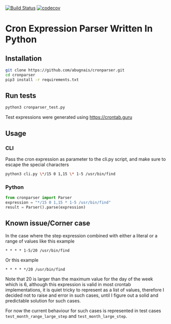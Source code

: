 [![Build Status](https://travis-ci.org/abugnais/cronparser.svg?branch=master)](https://travis-ci.org/abugnais/cronparser) 
[![codecov](https://codecov.io/gh/abugnais/cronparser/branch/master/graph/badge.svg)](https://codecov.io/gh/abugnais/cronparser)


Cron Expression Parser Written In Python
========================================

## Installation
```bash
git clone https://github.com/abugnais/cronparser.git
cd cronparser
pip3 install -r requirements.txt
```

## Run tests
```bash
python3 cronparser_test.py
```
Test expressions were generated using https://crontab.guru

## Usage

### CLI
Pass the cron expression as parameter to the cli.py script, and make sure to escape the special characters
```bash
python3 cli.py \*/15 0 1,15 \* 1-5 /usr/bin/find
```

### Python

```python
from cronparser import Parser
expression = "*/15 0 1,15 * 1-5 /usr/bin/find"
result = Parser().parse(expression)
```

## Known issue/Corner case
In the case where the step expression combined with either a literal or a range of values like this example
```
* * * * 1-5/20 /usr/bin/find
```
Or this example
```
* * * * */20 /usr/bin/find
```
Note that 20 is larger than the maximum value for the day of the week which is 6, although this expression is valid in most crontab implementations, it is quiet tricky to represent as a list of values, therefore I decided not to raise and error in such cases, until I figure out a solid and predictable solution for such cases.

For now the current behaviour for such cases is represented in test cases ```test_month_range_large_step``` and ```test_month_large_step```.
